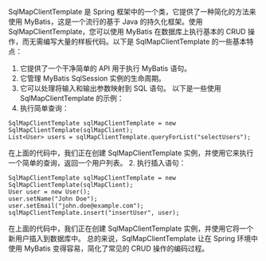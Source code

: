 SqlMapClientTemplate 是 Spring 框架中的一个类，它提供了一种简化的方法来使用 MyBatis，这是一个流行的基于 Java 的持久化框架。使用 SqlMapClientTemplate，您可以使用 MyBatis 在数据库上执行基本的 CRUD 操作，而无需编写大量的样板代码。以下是 SqlMapClientTemplate 的一些基本特点：
1. 它提供了一个干净简单的 API 用于执行 MyBatis 语句。
2. 它管理 MyBatis SqlSession 实例的生命周期。
3. 它可以处理将输入和输出参数映射到 SQL 语句。
以下是一些使用 SqlMapClientTemplate 的示例：
1. 执行简单查询：
```
SqlMapClientTemplate sqlMapClientTemplate = new SqlMapClientTemplate(sqlMapClient);
List<User> users = sqlMapClientTemplate.queryForList("selectUsers");
```
在上面的代码中，我们正在创建 SqlMapClientTemplate 实例，并使用它来执行一个简单的查询，返回一个用户列表。
2. 执行插入语句：
```
SqlMapClientTemplate sqlMapClientTemplate = new SqlMapClientTemplate(sqlMapClient);
User user = new User();
user.setName("John Doe");
user.setEmail("john.doe@example.com");
sqlMapClientTemplate.insert("insertUser", user);
```
在上面的代码中，我们正在创建 SqlMapClientTemplate 实例，并使用它将一个新用户插入到数据库中。
总的来说，SqlMapClientTemplate 让在 Spring 环境中使用 MyBatis 变得容易，简化了常见的 CRUD 操作的编码过程。